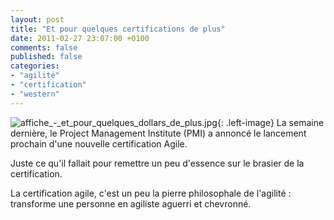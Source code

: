 ```yaml
---
layout: post
title: "Et pour quelques certifications de plus"
date: 2011-02-27 23:07:00 +0100
comments: false
published: false
categories: 
- "agilité"
- "certification"
- "western"
---
```

![affiche_-_et_pour_quelques_dollars_de_plus.jpg](https://blog.crafting-labs.fr/images/illustration/.affiche_-_et_pour_quelques_dollars_de_plus_s.jpg){: .left-image}
 La semaine dernière, le Project Management Institute (PMI) a annoncé le lancement prochain d'une nouvelle certification Agile.

Juste ce qu'il fallait pour remettre un peu d'essence sur le brasier de la certification.
<!-- more -->
La certification agile, c'est un peu la pierre philosophale de l'agilité : transforme une personne en agiliste aguerri et chevronné.


